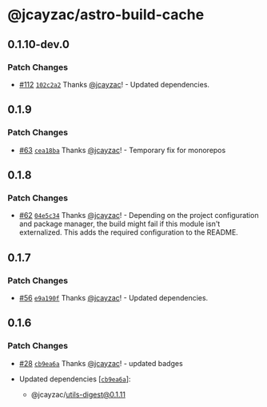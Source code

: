 # @jcayzac/astro-build-cache

## 0.1.10-dev.0

### Patch Changes

- [#112](https://github.com/jcayzac/copepod-modules/pull/112) [`102c2a2`](https://github.com/jcayzac/copepod-modules/commit/102c2a21fd54a740f4ac44df5972982556930909) Thanks [@jcayzac](https://github.com/jcayzac)! - Updated dependencies.

## 0.1.9

### Patch Changes

- [#63](https://github.com/jcayzac/copepod-modules/pull/63) [`cea18ba`](https://github.com/jcayzac/copepod-modules/commit/cea18bab799eae6481baf68927aeaff95edb2eb6) Thanks [@jcayzac](https://github.com/jcayzac)! - Temporary fix for monorepos

## 0.1.8

### Patch Changes

- [#62](https://github.com/jcayzac/copepod-modules/pull/62) [`04e5c34`](https://github.com/jcayzac/copepod-modules/commit/04e5c34d67590b822bd5f7f5c50c9ca432ee9ba5) Thanks [@jcayzac](https://github.com/jcayzac)! - Depending on the project configuration and package manager, the build might fail if this module isn't externalized. This adds the required configuration to the README.

## 0.1.7

### Patch Changes

- [#56](https://github.com/jcayzac/copepod-modules/pull/56) [`e9a190f`](https://github.com/jcayzac/copepod-modules/commit/e9a190fc9174d617a7c048aa3b7042770a7279b1) Thanks [@jcayzac](https://github.com/jcayzac)! - Updated dependencies.

## 0.1.6

### Patch Changes

- [#28](https://github.com/jcayzac/copepod-modules/pull/28) [`cb9ea6a`](https://github.com/jcayzac/copepod-modules/commit/cb9ea6ad4137c55e81c649b0580da209f5f51ba3) Thanks [@jcayzac](https://github.com/jcayzac)! - updated badges

- Updated dependencies [[`cb9ea6a`](https://github.com/jcayzac/copepod-modules/commit/cb9ea6ad4137c55e81c649b0580da209f5f51ba3)]:
  - @jcayzac/utils-digest@0.1.11
